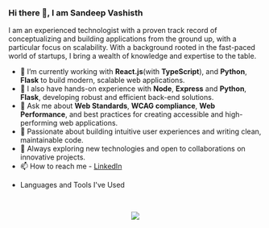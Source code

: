 ### Hi there 👋, I am Sandeep Vashisth
I am an experienced technologist with a proven track record of conceptualizing and building applications from the ground up, with a particular focus on scalability. With a background rooted in the fast-paced world of startups, I bring a wealth of knowledge and expertise to the table.

- 🔭 I’m currently working with **React.js**(with **TypeScript**), and  **Python**, **Flask** to build modern, scalable web applications.  
- 🐍 I also have hands-on experience with **Node**, **Express** and **Python**, **Flask**, developing robust and efficient back-end solutions.  
- 💬 Ask me about **Web Standards**, **WCAG compliance**, **Web Performance**, and best practices for creating accessible and high-performing web applications.  
- 🌟 Passionate about building intuitive user experiences and writing clean, maintainable code.  
- 🚀 Always exploring new technologies and open to collaborations on innovative projects.  
- 📫 How to reach me - [LinkedIn](https://www.linkedin.com/in/sandeep-vashisth)
<!-- * ⚡ Dive into my thoughts and insights on [Medium](https://medium.com/@hybridappdev)-->
  
* Languages and Tools I've Used
<br>
<p align="center">
  <img src="https://skillicons.dev/icons?i=html,css,js,react,nextjs,tailwind,git,github,nodejs,figma,vercel,vscode,docker,angular,mongodb,postman,py,c,redux,sass,webpack&perline=7" />
</p>
<br><br>
<!--
**svashisth07/svashisth07** is a ✨ _special_ ✨ repository because its `README.md` (this file) appears on your GitHub profile.

Here are some ideas to get you started:

- 🔭 I’m currently working on ...
- 🌱 I’m currently learning ...
- 👯 I’m looking to collaborate on ...
- 🤔 I’m looking for help with ...
- 💬 Ask me about ...
- 📫 How to reach me: ...
- 😄 Pronouns: ...
- ⚡ Fun fact: ...
-->
